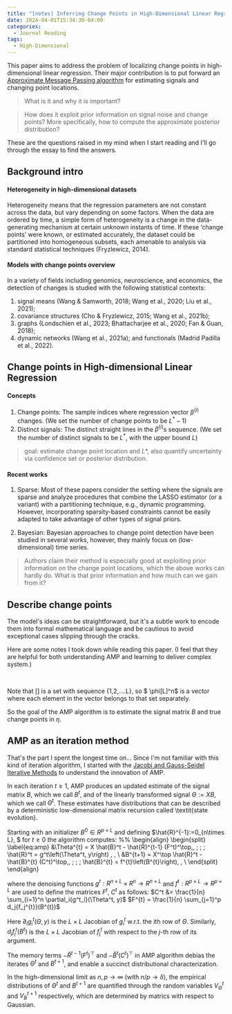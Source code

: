 ```yaml
---
title: "[notes] Inferring Change Points in High-Dimensional Linear Regression via Approximate Message Passing"
date: 2024-04-01T15:34:30-04:00
categories:
  - Journal Reading
tags:
  - High-Dimensional
---
```


This paper aims to address the problem of localizing change points in high-dimensional linear regression. Their major contribution is to put forward an [Approximate Message Passing algorithm](https://arxiv.org/abs/2404.07864) for estimating signals and changing point locations. 

> What is it and why it is important?

> How does it exploit prior information on signal noise and change points? More specifically, how to compute the approximate posterior distribution?

These are the questions raised in my mind when I start reading and I'll go through the essay to find the answers.

## Background intro

#### Heterogeneity in high-dimensional datasets

Heterogeneity means that the regression parameters are not constant across the data, but vary depending on some factors. When the data are ordered by time, a simple form of heterogeneity is a change in the data-generating mechanism at certain unknown instants of time. If these ‘change points’ were known, or estimated accurately, the dataset could be partitioned into homogeneous subsets, each amenable to analysis via standard statistical techniques (Fryzlewicz, 2014). 

#### Models with change points overview

In a variety of fields including genomics, neuroscience, and economics, the detection of changes is studied with the following statistical contexts: 

1. signal means (Wang & Samworth, 2018; Wang et al., 2020; Liu et al., 2021); 
2. covariance structures (Cho & Fryzlewicz, 2015; Wang et al., 2021b); 
3. graphs (Londschien et al., 2023; Bhattacharjee et al., 2020; Fan & Guan, 2018); 
4. dynamic networks (Wang et al., 2021a); and functionals (Madrid Padilla et al., 2022). 

## Change points in High-dimensional Linear Regression

#### Concepts

1. Change points: The sample indices where regression vector $\beta^{(i)}$ changes. (We set the number of change points to be $L^*-1$)
2. Distinct signals: The distinct straight lines in the $\beta^{(i)}$s sequence. (We set the number of distinct signals to be $L^*$, with the upper bound $L$)

> goal: estimate change point location and $L*$, also quantify uncertainty via confidence set or posterior distribution.

#### Recent works

1. Sparse: Most of these papers consider the setting where the signals are sparse and analyze procedures that combine the LASSO estimator (or a variant) with a partitioning technique, e.g., dynamic programming. However, incorporating sparsity-based constraints cannot be easily adapted to take advantage of other types of signal priors.  

2. Bayesian: Bayesian approaches to change point detection have been studied in several works, however, they mainly focus on (low-dimensional) time series.

> Authors claim their method is especially good at exploiting prior information on the change point locations, which the above works can hardly do. What is that prior information and how much can we gain from it?
 
 
## Describe change points

The model's ideas can be straightforward, but it's a subtle work to encode them into formal mathematical language and be cautious to avoid exceptional cases slipping through the cracks.

Here are some notes I took down while reading this paper. (I feel that they are helpful for both understanding AMP and learning to deliver complex system.)

<img src="{{ site.url }}{{ site.baseurl }}/assets/images/changepoint/1.jpg" alt="">

<img src="{{ site.url }}{{ site.baseurl }}/assets/images/changepoint/2.jpg" alt="">

<img src="{{ site.url }}{{ site.baseurl }}/assets/images/changepoint/3.jpg" alt="">

Note that [] is a set with sequence {1,2,....L}, so $ \phi[L]^n$ is a vector where each element in the vector belongs to that set separately.

So the goal of the AMP algorithm is to estimate the signal matrix $B$ and true change points in $\eta$.

## AMP as an iteration method
That's the part I spent the longest time on... Since I'm not familiar with this kind of iteration algorithm, I started with the [Jacobi and Gauss-Seidel Iterative Methods](https://www3.nd.edu/~zxu2/acms40390F12/Lec-7.3.pdf) to understand the innovation of AMP. 

In each iteration $t \ge 1$, AMP produces an updated estimate of the signal matrix $B$, which we call $B^t$, and of the linearly transformed signal $\Theta:=XB$, which we call $\Theta^t$. 
These estimates have distributions that can be described by a deterministic low-dimensional matrix recursion called \textit{state evolution}. 

Starting with an initializer $B^0\in R^{p\times L}$ and defining $\hat{R}^{-1}:=0_{n\times L}, $ for $t \geq 0$ the algorithm computes:
%%
\begin{align}
\begin{split}
\label{eq:amp}
    &\Theta^{t} = X \hat{B}^t -  \hat{R}^{t-1} (F^t)^\top\,, \; \; \; \hat{R}^t = g^t\left(\Theta^t, y\right) \, ,  \\
    &B^{t+1} = X^\top \hat{R}^t -  \hat{B}^{t} (C^t)^\top\,, \; \; \; \hat{B}^{t} = f^{t}\left(B^{t}\right), \, \\
\end{split}
\end{align}

where the denoising functions $g^t: R^{n\times L}\times R^{n}\to R^{n\times L}$ and $f^t: R^{p\times L}\to R^{p\times L}$ are used to define the matrices $F^t$, $C^t$ as follows:
$C^t &= \frac{1}{n} \sum_{i=1}^n \partial_i{g^t_i}(\Theta^t, y)$
$F^{t} = \frac{1}{n} \sum_{j=1}^p d_j{f_j^{t}}(B^{t})$

Here $\partial_i{g^t_i}\left(\Theta, y\right)$ is the $L\times L$ Jacobian  of $g^t_i$ w.r.t. the $i$th row of $\Theta$.
Similarly, $d_j{f_j^{t}}(B^{t})$ is the $L \times L$ Jacobian of $f_j^t$ with respect to the $j$-th row of its argument. 

The memory terms $-\hat{R}^{t-1} (F^t)^\top$ and $-\hat{B}^{t} (C^t)^\top$ in AMP algorithm debias the iterates $\Theta^t$ and $B^{t+1}$, and enable a succinct distributional characterization.  

In the high-dimensional limit as $n,p\to\infty$ (with $n/p \to \delta$),  the empirical distributions of $\Theta^t$ and $B^{t+1}$ are quantified through the random variables $V_{\Theta}^t$ and $V_{B}^{t+1}$ respectively, which are determined by matrics with respect to Gaussian.



